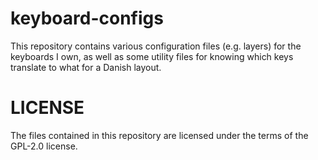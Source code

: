 # keyboard-configs

This repository contains various configuration files (e.g. layers) for the
keyboards I own, as well as some utility files for knowing which keys translate
to what for a Danish layout.

# LICENSE

The files contained in this repository are licensed under the terms of the
GPL-2.0 license.

